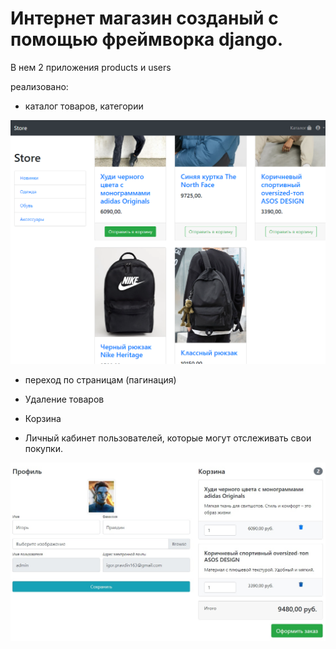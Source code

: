 # Интернет магазин созданый с помощью фреймворка django.

В нем 2 приложения products и users

реализовано:

- каталог товаров, категории

![Image alt](https://github.com/Pravdin763/internet_shop/blob/master/store/media/shop.png)

- переход по страницам (пагинация)

- Удаление товаров

- Корзина

- Личный кабинет пользователей, которые могут отслеживать свои покупки.

![Image alt](https://github.com/Pravdin763/internet_shop/blob/master/store/media/shop2.jpg)
